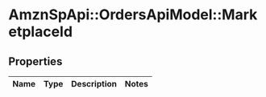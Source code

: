 # AmznSpApi::OrdersApiModel::MarketplaceId

## Properties
Name | Type | Description | Notes
------------ | ------------- | ------------- | -------------

